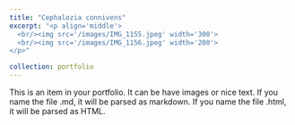 ```yaml
---
title: "Cephalozia connivens"
excerpt: "<p align='middle'>
  <br/><img src='/images/IMG_1155.jpeg' width='300'>
  <br/><img src='/images/IMG_1156.jpeg' width='200'>
</p>"

collection: portfolio
---
```


This is an item in your portfolio. It can be have images or nice text. If you name the file .md, it will be parsed as markdown. If you name the file .html, it will be parsed as HTML. 
